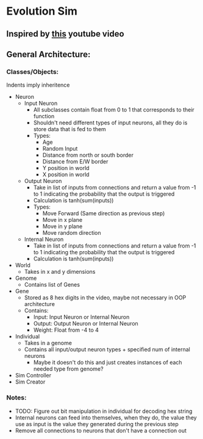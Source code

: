 # Evolution Sim
## Inspired by [this](https://www.youtube.com/watch?v=N3tRFayqVtk&ab_channel=davidrandallmiller) youtube video

## General Architecture:

### Classes/Objects:

Indents imply inheritence
- Neuron
    - Input Neuron
        - All subclasses contain float from 0 to 1 that corresponds to their function
        - Shouldn't need different types of input neurons, all they do is store data that is fed to them
        - Types:
            - Age
            - Random Input
            - Distance from north or south border
            - Distance from E/W border
            - Y position in world
            - X position in world
    - Output Neuron
        - Take in list of inputs from connections and return a value from -1 to 1 
        indicating the probability that the output is triggered
        - Calculation is tanh(sum(inputs))
        - Types:
            - Move Forward (Same direction as previous step)
            - Move in x plane
            - Move in y plane
            - Move random direction
    - Internal Neuron
        - Take in list of inputs from connections and return a value from -1 to 1 
        indicating the probability that the output is triggered
        - Calculation is tanh(sum(inputs))
- World
    - Takes in x and y dimensions
- Genome
    - Contains list of Genes
- Gene
    - Stored as 8 hex digits in the video, maybe not necessary in OOP architecture
    - Contains:
        - Input: Input Neuron or Internal Neuron
        - Output: Output Neuron or Internal Neuron
        - Weight: Float from -4 to 4
- Individual
    - Takes in a genome
    - Contains all input/output neuron types + specified num of internal neurons
        - Maybe it doesn't do this and just creates instances of each needed type from genome?
- Sim Controller
- Sim Creator

### Notes:
- TODO: Figure out bit manipulation in individual for decoding hex string
- Internal neurons can feed into themselves, when they do, the value they use as 
input is the value they generated during the previous step
- Remove all connections to neurons that don't have a connection out